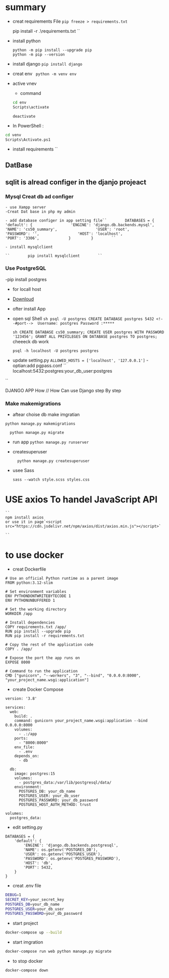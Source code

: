 # summary

- creat requirements File
  `pip freeze > requirements.txt`

  pip install -r .\requirements.txt
  ``
- install python

  ```
  python -m pip install --upgrade pip
  python -m pip --version
  ```
- install django
  `pip install django`
- creat env
  ` python -m venv env`
- active vnev

  - command

  ```sh
  cd env
  Scripts\activate
  ```

  `deactivate`

* In PowerShell :

```sh
cd venv
Scripts\Activate.ps1
```

- install requirements
  ``

<!-- *TO  Create projeact

```python
python -m django startproject summayies_app
``` -->

<!--
TO Create App

``python manage.py startapp summary`` -->

## DatBase

## sqlit is alread configer in the djanjo projeact

### Mysql Creat db ad configer

    - use Xampp server
    -Creat Dat base in php my admin

    - add database configer in app setting file``        DATABASES = {             'default': {                 'ENGINE': 'django.db.backends.mysql',                 'NAME': 'cs50_summary',                 'USER': 'root',                 'PASSWORD': '',                 'HOST': 'localhost',                 'PORT': '3306',             }         }        ``

    - install mysqlclient

    ``        pip install mysqlclient        ``

### Use  PostgreSQL
-pip install postgres
* for locall host
- [Downloud](https://www.postgresql.org/download/)
- ofter install App
- open sql Shell
    ``sh
      psql -U postgres
      CREATE DATABASE postgres
      5432 <!--#port--> 
      Username: postgres
      Password :*****
    ``

    ``sh
    CREATE DATABASE cs50_summary;
    CREATE USER postgres WITH PASSWORD '123456';
    GRANT ALL PRIVILEGES ON DATABASE postgres TO postgres;
    ``
  cheeeck db work

  ``psql -h localhost -U postgres postgres``
 - update setting.py
  ``
  ALLOWED_HOSTS = ['localhost', '127.0.0.1']
  ``
  -optian:add pgpass.conf
  ``
  localhost:5432:postgres:your_db_user:postgres

  ``

  DJANGO APP
  How 
  // How Can use Django step By step



### Make makemigrations
- aftear choise db make imgratian

```
python manage.py makemigrations
```

```
  python manage.py migrate
```

- run app
  `python manage.py runserver`
- createsuperuser

  `  python manage.py createsuperuser`
- usee Sass

  ```
  sass --watch style.scss styles.css
  ```

# USE axios To handel JavaScript API

    ``
    npm install axios
    or use it in page`<script src="https://cdn.jsdelivr.net/npm/axios/dist/axios.min.js"></script>`

    ``



# to use docker
- creat Dockerfile
```
# Use an official Python runtime as a parent image
FROM python:3.12-slim

# Set environment variables
ENV PYTHONDONTWRITEBYTECODE 1
ENV PYTHONUNBUFFERED 1

# Set the working directory
WORKDIR /app

# Install dependencies
COPY requirements.txt /app/
RUN pip install --upgrade pip
RUN pip install -r requirements.txt

# Copy the rest of the application code
COPY . /app/

# Expose the port the app runs on
EXPOSE 8000

# Command to run the application
CMD ["gunicorn", "--workers", "3", "--bind", "0.0.0.0:8000", "your_project_name.wsgi:application"]

```

- create  Docker Compose
```
version: '3.8'

services:
  web:
    build: .
    command: gunicorn your_project_name.wsgi:application --bind 0.0.0.0:8000
    volumes:
      - .:/app
    ports:
      - "8000:8000"
    env_file:
      - .env
    depends_on:
      - db

  db:
    image: postgres:15
    volumes:
      - postgres_data:/var/lib/postgresql/data/
    environment:
      POSTGRES_DB: your_db_name
      POSTGRES_USER: your_db_user
      POSTGRES_PASSWORD: your_db_password
      POSTGRES_HOST_AUTH_METHOD: trust

volumes:
  postgres_data:

```

- edit setting.py 
```
DATABASES = {
    'default': {
        'ENGINE': 'django.db.backends.postgresql',
        'NAME': os.getenv('POSTGRES_DB'),
        'USER': os.getenv('POSTGRES_USER'),
        'PASSWORD': os.getenv('POSTGRES_PASSWORD'),
        'HOST': 'db',
        'PORT': 5432,
    }
}

```

- creat .env file
```sh
DEBUG=1
SECRET_KEY=your_secret_key
POSTGRES_DB=your_db_name
POSTGRES_USER=your_db_user
POSTGRES_PASSWORD=your_db_password
```

- start project 
```sh
docker-compose up --build
```
- start imgration
```sh
docker-compose run web python manage.py migrate
```
- to stop docker 
```
docker-compose down

```